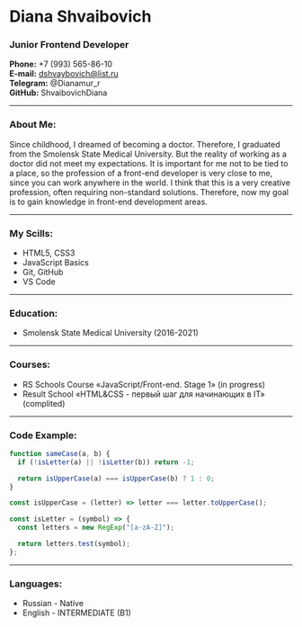 # Diana Shvaibovich

### Junior Frontend Developer

**Phone:** +7 (993) 565-86-10<br/>
**E-mail:** dshvaybovich@list.ru<br/>
**Telegram:** @Dianamur_r<br/>
**GitHub:** ShvaibovichDiana<br/>

---

### About Me:

Since childhood, I dreamed of becoming a doctor. Therefore, I graduated from the Smolensk State Medical University. But the reality of working as a doctor did not meet my expectations. It is important for me not to be tied to a place, so the profession of a front-end developer is very close to me, since you can work anywhere in the world. I think that this is a very creative profession, often requiring non-standard solutions. Therefore, now my goal is to gain knowledge in front-end development areas.

---

### My Scills:

- HTML5, CSS3
- JavaScript Basics
- Git, GitHub
- VS Code

---

### Education:

- Smolensk State Medical University (2016-2021)

---

### Courses:

- RS Schools Course «JavaScript/Front-end. Stage 1» (in progress)
- Result School «HTML&CSS - первый шаг для начинающих в IT» (complited)

---

### Code Example:

```javascript
function sameCase(a, b) {
  if (!isLetter(a) || !isLetter(b)) return -1;

  return isUpperCase(a) === isUpperCase(b) ? 1 : 0;
}

const isUpperCase = (letter) => letter === letter.toUpperCase();

const isLetter = (symbol) => {
  const letters = new RegExp("[a-zA-Z]");

  return letters.test(symbol);
};
```

---

### Languages:

- Russian - Native
- English - INTERMEDIATE (B1)
